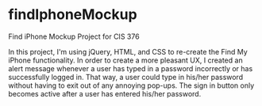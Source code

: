 # findIphoneMockup
Find iPhone Mockup Project for CIS 376

In this project, I'm using jQuery, HTML, and CSS to re-create the Find My iPhone functionality. In order to create a more pleasant UX, I created an alert message whenever a user has typed in a password incorrectly or has successfully logged in.  That way, a user could type in his/her password without having to exit out of any annoying pop-ups.   The sign in button only becomes active after a user has entered his/her password. 
